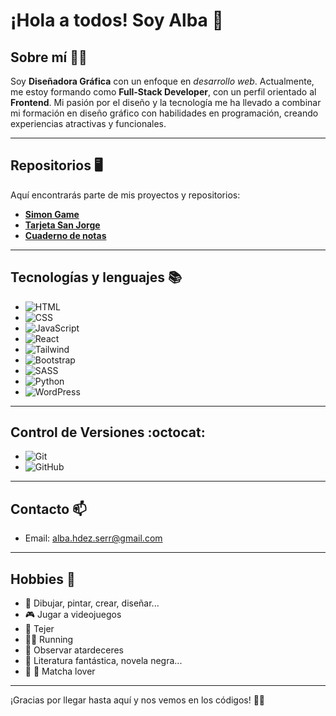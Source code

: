 # ¡Hola a todos! Soy Alba 👋

## Sobre mí 👩‍💻
Soy **Diseñadora Gráfica** con un enfoque en *desarrollo web*. Actualmente, me estoy formando como **Full-Stack Developer**, con un perfil orientado al **Frontend**. Mi pasión por el diseño y la tecnología me ha llevado a combinar mi formación en diseño gráfico con habilidades en programación, creando experiencias atractivas y funcionales.

---

## Repositorios 🖥️
Aquí encontrarás parte de mis proyectos y repositorios:

- **[Simon Game](https://albahdezs.github.io/Simon-js-game/)**
- **[Tarjeta San Jorge](https://albahdezs.github.io/card-sanjorge/)**
- **[Cuaderno de notas](https://albahdezs.github.io/cuaderno-de-notas/)**

---

## Tecnologías y lenguajes 📚
- ![HTML](https://img.shields.io/badge/HTML-E34F26?style=flat-square&logo=html5&logoColor=white)
- ![CSS](https://img.shields.io/badge/CSS-1572B6?style=flat-square&logo=css3&logoColor=white)
- ![JavaScript](https://img.shields.io/badge/JavaScript-F7DF1E?style=flat-square&logo=javascript&logoColor=black)
- ![React](https://img.shields.io/badge/React-61DAFB?style=flat-square&logo=react&logoColor=white)
- ![Tailwind](https://img.shields.io/badge/Tailwind-61DAFB?style=flat-square&logo=tailwindcss&logoColor=white)
- ![Bootstrap](https://img.shields.io/badge/Bootstrap-7952B3?style=flat-square&logo=bootstrap&logoColor=white)
- ![SASS](https://img.shields.io/badge/SASS-CC6699?style=flat-square&logo=sass&logoColor=white)
- ![Python](https://img.shields.io/badge/Python-3776AB?style=flat-square&logo=python&logoColor=white)
- ![WordPress](https://img.shields.io/badge/WordPress-2175B9?style=flat-square&logo=wordpress&logoColor=white)

---

## Control de Versiones :octocat:
- ![Git](https://img.shields.io/badge/Git-%23F1502F?style=flat-square&logo=git&logoColor=white)
- ![GitHub](https://img.shields.io/badge/GitHub-%23121011?style=flat-square&logo=github)

---

## Contacto 📫
- Email: alba.hdez.serr@gmail.com

---

## Hobbies :dart:
- :art: Dibujar, pintar, crear, diseñar...
- 🎮 Jugar a videojuegos
- 🧶 Tejer
- 🏃‍♀️ Running
- :city_sunset: Observar atardeceres
- :open_book: Literatura fantástica, novela negra...
- :tea: 🍃 Matcha lover

---

¡Gracias por llegar hasta aquí y nos vemos en los códigos! 👩‍💻
